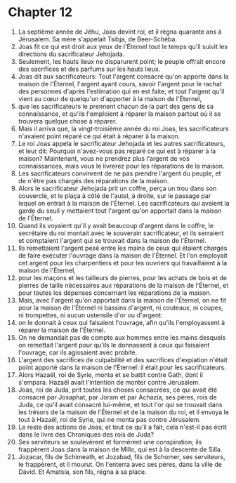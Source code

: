 # Chapter 12

1. La septième année de Jéhu, Joas devint roi, et il régna quarante ans à Jérusalem. Sa mère s'appelait Tsibja, de Beer-Schéba.
2. Joas fit ce qui est droit aux yeux de l'Éternel tout le temps qu'il suivit les directions du sacrificateur Jehojada.
3. Seulement, les hauts lieux ne disparurent point; le peuple offrait encore des sacrifices et des parfums sur les hauts lieux.
4. Joas dit aux sacrificateurs: Tout l'argent consacré qu'on apporte dans la maison de l'Éternel, l'argent ayant cours, savoir l'argent pour le rachat des personnes d'après l'estimation qui en est faite, et tout l'argent qu'il vient au cœur de quelqu'un d'apporter à la maison de l'Éternel,
5. que les sacrificateurs le prennent chacun de la part des gens de sa connaissance, et qu'ils l'emploient à réparer la maison partout où il se trouvera quelque chose à réparer.
6. Mais il arriva que, la vingt-troisième année du roi Joas, les sacrificateurs n'avaient point réparé ce qui était à réparer à la maison.
7. Le roi Joas appela le sacrificateur Jehojada et les autres sacrificateurs, et leur dit: Pourquoi n'avez-vous pas réparé ce qui est à réparer à la maison? Maintenant, vous ne prendrez plus l'argent de vos connaissances, mais vous le livrerez pour les réparations de la maison.
8. Les sacrificateurs convinrent de ne pas prendre l'argent du peuple, et de n'être pas chargés des réparations de la maison.
9. Alors le sacrificateur Jehojada prit un coffre, perça un trou dans son couvercle, et le plaça à côté de l'autel, à droite, sur le passage par lequel on entrait à la maison de l'Éternel. Les sacrificateurs qui avaient la garde du seuil y mettaient tout l'argent qu'on apportait dans la maison de l'Éternel.
10. Quand ils voyaient qu'il y avait beaucoup d'argent dans le coffre, le secrétaire du roi montait avec le souverain sacrificateur, et ils serraient et comptaient l'argent qui se trouvait dans la maison de l'Éternel.
11. Ils remettaient l'argent pesé entre les mains de ceux qui étaient chargés de faire exécuter l'ouvrage dans la maison de l'Éternel. Et l'on employait cet argent pour les charpentiers et pour les ouvriers qui travaillaient à la maison de l'Éternel,
12. pour les maçons et les tailleurs de pierres, pour les achats de bois et de pierres de taille nécessaires aux réparations de la maison de l'Éternel, et pour toutes les dépenses concernant les réparations de la maison.
13. Mais, avec l'argent qu'on apportait dans la maison de l'Éternel, on ne fit pour la maison de l'Éternel ni bassins d'argent, ni couteaux, ni coupes, ni trompettes, ni aucun ustensile d'or ou d'argent:
14. on le donnait à ceux qui faisaient l'ouvrage, afin qu'ils l'employassent à réparer la maison de l'Éternel.
15. On ne demandait pas de compte aux hommes entre les mains desquels on remettait l'argent pour qu'ils le donnassent à ceux qui faisaient l'ouvrage, car ils agissaient avec probité.
16. L'argent des sacrifices de culpabilité et des sacrifices d'expiation n'était point apporté dans la maison de l'Éternel: il était pour les sacrificateurs.
17. Alors Hazaël, roi de Syrie, monta et se battit contre Gath, dont il s'empara. Hazaël avait l'intention de monter contre Jérusalem.
18. Joas, roi de Juda, prit toutes les choses consacrées, ce qui avait été consacré par Josaphat, par Joram et par Achazia, ses pères, rois de Juda, ce qu'il avait consacré lui-même, et tout l'or qui se trouvait dans les trésors de la maison de l'Éternel et de la maison du roi, et il envoya le tout à Hazaël, roi de Syrie, qui ne monta pas contre Jérusalem.
19. Le reste des actions de Joas, et tout ce qu'il a fait, cela n'est-il pas écrit dans le livre des Chroniques des rois de Juda?
20. Ses serviteurs se soulevèrent et formèrent une conspiration; ils frappèrent Joas dans la maison de Millo, qui est à la descente de Silla.
21. Jozacar, fils de Schimeath, et Jozabad, fils de Schomer, ses serviteurs, le frappèrent, et il mourut. On l'enterra avec ses pères, dans la ville de David. Et Amatsia, son fils, régna à sa place.

